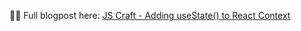 👨‍💻 Full blogpost here: [JS Craft - Adding useState() to React Context]( https://www.js-craft.io/blog/adding-usestate-react-context/)